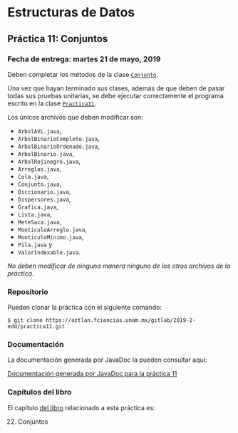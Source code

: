 Estructuras de Datos
====================

Práctica 11: Conjuntos
----------------------

### Fecha de entrega: martes 21 de mayo, 2019

Deben completar los métodos de la clase 
[`Conjunto`](https://aztlan.fciencias.unam.mx/gitlab/2019-2-edd/practica11/blob/master/src/main/java/mx/unam/ciencias/edd/Conjunto.java).

Una vez que hayan terminado sus clases, además de que deben de pasar todas sus
pruebas unitarias, se debe ejecutar correctamente el programa escrito en la
clase
[`Practica11`](https://aztlan.fciencias.unam.mx/gitlab/2019-2-edd/practica11/blob/master/src/main/java/mx/unam/ciencias/edd/Practica11.java).

Los únicos archivos que deben modificar son:

* `ArbolAVL.java`,
* `ArbolBinarioCompleto.java`,
* `ArbolBinarioOrdenado.java`,
* `ArbolBinario.java`,
* `ArbolRojinegro.java`,
* `Arreglos.java`,
* `Cola.java`,
* `Conjunto.java`,
* `Diccionario.java`,
* `Dispersores.java`,
* `Grafica.java`,
* `Lista.java`,
* `MeteSaca.java`,
* `MonticuloArreglo.java`,
* `MonticuloMinimo.java`,
* `Pila.java` y
* `ValorIndexable.java`.

*No deben modificar de ninguna manera ninguno de los otros archivos de la
práctica*.

### Repositorio

Pueden clonar la práctica con el siguiente comando:

```shell
$ git clone https://aztlan.fciencias.unam.mx/gitlab/2019-2-edd/practica11.git
```

### Documentación

La documentación generada por JavaDoc la pueden consultar aquí:

[Documentación generada por JavaDoc para la práctica 11](https://aztlan.fciencias.unam.mx/~canek/2019-2-edd/practica11/apidocs/index.html)

### Capítulos del libro

El capítulo
[del libro](https://tienda.fciencias.unam.mx/es/home/437-estructuras-de-datos-con-java-moderno-9786073009157.html)
relacionado a esta práctica es:

22. Conjuntos
